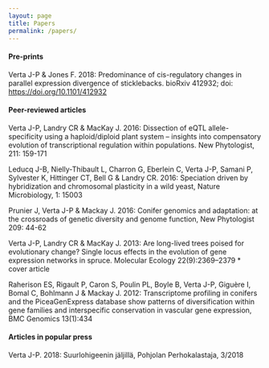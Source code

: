 ```yaml
---
layout: page
title: Papers
permalink: /papers/
---
```


#### Pre-prints

Verta J-P & Jones F. 2018: Predominance of cis-regulatory changes in parallel expression divergence of sticklebacks. bioRxiv 412932; doi: https://doi.org/10.1101/412932


#### Peer-reviewed articles

Verta J-P, Landry CR & MacKay J. 2016: Dissection of eQTL allele-specificity using a haploid/diploid plant system – insights into compensatory evolution of transcriptional regulation within populations. New Phytologist, 211: 159-171

Leducq J-B, Nielly-Thibault L, Charron G, Eberlein C, Verta J-P, Samani P, Sylvester K, Hittinger CT, Bell G & Landry CR. 2016: Speciation driven by hybridization and chromosomal plasticity in a wild yeast, Nature Microbiology, 1: 15003

Prunier J, Verta J-P & Mackay J. 2016: Conifer genomics and adaptation: at the crossroads of genetic diversity and genome function, New Phytologist 209: 44-62

Verta J-P, Landry CR & MacKay J. 2013: Are long-lived trees poised for evolutionary change? Single locus effects in the evolution of gene expression networks in spruce. Molecular Ecology 22(9):2369–2379 * cover article

Raherison ES, Rigault P, Caron S, Poulin PL, Boyle B, Verta J-P, Giguère I, Bomal C, Bohlmann J & Mackay J. 2012: Transcriptome profiling in conifers and the PiceaGenExpress database show patterns of diversification within gene families and interspecific conservation in vascular gene expression, BMC Genomics 13(1):434

#### Articles in popular press

Verta J-P. 2018: Suurlohigeenin jäljillä, Pohjolan Perhokalastaja, 3/2018